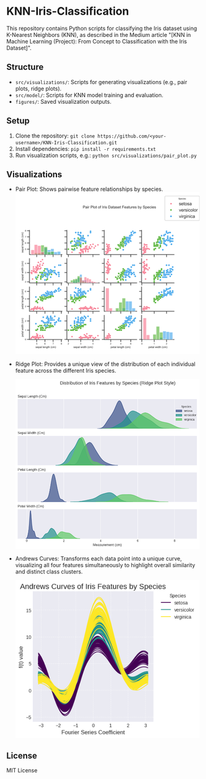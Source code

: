 # KNN-Iris-Classification
This repository contains Python scripts for classifying the Iris dataset using K-Nearest Neighbors (KNN), as described in the Medium article 
"[KNN in Machine Learning (Project): From Concept to Classification with the Iris Dataset]".

## Structure
- `src/visualizations/`: Scripts for generating visualizations (e.g., pair plots, ridge plots).
- `src/model/`: Scripts for KNN model training and evaluation.
- `figures/`: Saved visualization outputs.

## Setup
1. Clone the repository: `git clone https://github.com/<your-username>/KNN-Iris-Classification.git`
2. Install dependencies: `pip install -r requirements.txt`
3. Run visualization scripts, e.g.: `python src/visualizations/pair_plot.py`

## Visualizations
- Pair Plot: Shows pairwise feature relationships by species.
  ![Pair Plot](figures/pair_plot.png)
- Ridge Plot: Provides a unique view of the distribution of each individual feature across the different Iris species.

  ![Ridge Plot](figures/ridge_plot.png)
- Andrews Curves: Transforms each data point into a unique curve, visualizing all four features simultaneously to highlight overall similarity and distinct class clusters.

  ![Andrews Curves](figures/andrews_curves.png)

## License
MIT License
